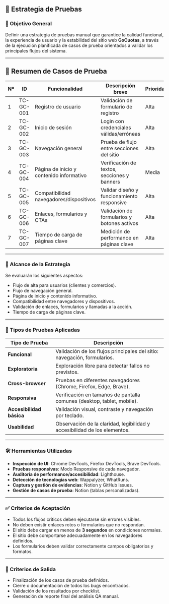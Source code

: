 ## 🧪 Estrategia de Pruebas

### 🎯 Objetivo General

Definir una estrategia de pruebas manual que garantice la calidad funcional, la experiencia de usuario y la estabilidad del sitio web **GoCuotas**, a través de la ejecución planificada de casos de prueba orientados a validar los principales flujos del sistema.

---

## 🧪 Resumen de Casos de Prueba

| Nº  | ID           | Funcionalidad                         | Descripción breve                            | Prioridad | Estado       |
|-----|--------------|----------------------------------------|----------------------------------------------|-----------|--------------|
| 1   | TC-GC-001    | Registro de usuario                    | Validación de formulario de registro         | Alta      | Ejecutado    |
| 2   | TC-GC-002    | Inicio de sesión                       | Login con credenciales válidas/erróneas      | Alta      | Ejecutado    |
| 3   | TC-GC-003    | Navegación general                     | Prueba de flujo entre secciones del sitio    | Alta      | Ejecutado    |
| 4   | TC-GC-004    | Página de inicio y contenido informativo | Verificación de textos, secciones y banners | Media     | Ejecutado    |
| 5   | TC-GC-005    | Compatibilidad navegadores/dispositivos | Validar diseño y funcionamiento responsive  | Alta      | Ejecutado    |
| 6   | TC-GC-006    | Enlaces, formularios y CTAs            | Validación de formularios y botones activos  | Alta      | Ejecutado    |
| 7   | TC-GC-007    | Tiempo de carga de páginas clave       | Medición de performance en páginas clave     | Alta      | Ejecutado    |

---
### 🧱 Alcance de la Estrategia

Se evaluarán los siguientes aspectos:

- Flujo de alta para usuarios (clientes y comercios).
- Flujo de navegación general.
- Página de inicio y contenido informativo.
- Compatibilidad entre navegadores y dispositivos.
- Validación de enlaces, formularios y llamadas a la acción.
- Tiempo de carga de páginas clave.


---

### 🧭 Tipos de Pruebas Aplicadas

| Tipo de Prueba           | Descripción                                                                 |
|--------------------------|-----------------------------------------------------------------------------|
| **Funcional**            | Validación de los flujos principales del sitio: navegación, formularios.    |
| **Exploratoria**         | Exploración libre para detectar fallos no previstos.                        |
| **Cross-browser**        | Pruebas en diferentes navegadores (Chrome, Firefox, Edge, Brave).           |
| **Responsiva**           | Verificación en tamaños de pantalla comunes (desktop, tablet, mobile).      |
| **Accesibilidad básica** | Validación visual, contraste y navegación por teclado.                      |
| **Usabilidad**           | Observación de la claridad, legibilidad y accesibilidad de los elementos.   |

---

### 🛠 Herramientas Utilizadas

- **Inspección de UI**: Chrome DevTools, Firefox DevTools, Brave DevTools.
- **Pruebas responsivas**: Modo Responsive de cada navegador.
- **Auditoría de performance/accesibilidad**: Lighthouse.
- **Detección de tecnologías web**: Wappalyzer, WhatRuns.
- **Captura y gestión de evidencias**: Notion y GitHub Issues.
- **Gestión de casos de prueba**: Notion (tablas personalizadas).

---

### ✅ Criterios de Aceptación

- Todos los flujos críticos deben ejecutarse sin errores visibles.
- No deben existir enlaces rotos o formularios que no respondan.
- El sitio debe cargar en menos de **3 segundos** en condiciones normales.
- El sitio debe comportarse adecuadamente en los navegadores definidos.
- Los formularios deben validar correctamente campos obligatorios y formatos.

---

### 🚫 Criterios de Salida

- Finalización de los casos de prueba definidos.
- Cierre o documentación de todos los bugs encontrados.
- Validación de los resultados por checklist.
- Generación de reporte final del análisis QA manual.
